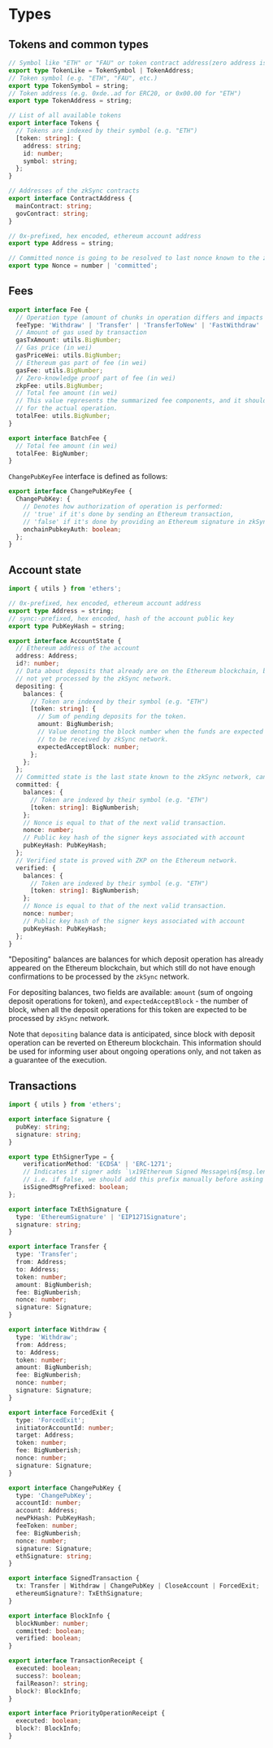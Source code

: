 # Types

## Tokens and common types

```typescript
// Symbol like "ETH" or "FAU" or token contract address(zero address is implied for "ETH").
export type TokenLike = TokenSymbol | TokenAddress;
// Token symbol (e.g. "ETH", "FAU", etc.)
export type TokenSymbol = string;
// Token address (e.g. 0xde..ad for ERC20, or 0x00.00 for "ETH")
export type TokenAddress = string;

// List of all available tokens
export interface Tokens {
  // Tokens are indexed by their symbol (e.g. "ETH")
  [token: string]: {
    address: string;
    id: number;
    symbol: string;
  };
}

// Addresses of the zkSync contracts
export interface ContractAddress {
  mainContract: string;
  govContract: string;
}

// 0x-prefixed, hex encoded, ethereum account address
export type Address = string;

// Committed nonce is going to be resolved to last nonce known to the zkSync network
export type Nonce = number | 'committed';
```

## Fees

```typescript
export interface Fee {
  // Operation type (amount of chunks in operation differs and impacts the total fee).
  feeType: 'Withdraw' | 'Transfer' | 'TransferToNew' | 'FastWithdraw' | ChangePubKeyFee;
  // Amount of gas used by transaction
  gasTxAmount: utils.BigNumber;
  // Gas price (in wei)
  gasPriceWei: utils.BigNumber;
  // Ethereum gas part of fee (in wei)
  gasFee: utils.BigNumber;
  // Zero-knowledge proof part of fee (in wei)
  zkpFee: utils.BigNumber;
  // Total fee amount (in wei)
  // This value represents the summarized fee components, and it should be used as a fee
  // for the actual operation.
  totalFee: utils.BigNumber;
}

export interface BatchFee {
  // Total fee amount (in wei)
  totalFee: BigNumber;
}
```

`ChangePubKeyFee` interface is defined as follows:

```typescript
export interface ChangePubKeyFee {
  ChangePubKey: {
    // Denotes how authorization of operation is performed:
    // 'true' if it's done by sending an Ethereum transaction,
    // 'false' if it's done by providing an Ethereum signature in zkSync transaction.
    onchainPubkeyAuth: boolean;
  };
}
```

## Account state

```typescript
import { utils } from 'ethers';

// 0x-prefixed, hex encoded, ethereum account address
export type Address = string;
// sync:-prefixed, hex encoded, hash of the account public key
export type PubKeyHash = string;

export interface AccountState {
  // Ethereum address of the account
  address: Address;
  id?: number;
  // Data about deposits that already are on the Ethereum blockchain, but
  // not yet processed by the zkSync network.
  depositing: {
    balances: {
      // Token are indexed by their symbol (e.g. "ETH")
      [token: string]: {
        // Sum of pending deposits for the token.
        amount: BigNumberish;
        // Value denoting the block number when the funds are expected
        // to be received by zkSync network.
        expectedAcceptBlock: number;
      };
    };
  };
  // Committed state is the last state known to the zkSync network, can be ahead of verified state
  committed: {
    balances: {
      // Token are indexed by their symbol (e.g. "ETH")
      [token: string]: BigNumberish;
    };
    // Nonce is equal to that of the next valid transaction.
    nonce: number;
    // Public key hash of the signer keys associated with account
    pubKeyHash: PubKeyHash;
  };
  // Verified state is proved with ZKP on the Ethereum network.
  verified: {
    balances: {
      // Token are indexed by their symbol (e.g. "ETH")
      [token: string]: BigNumberish;
    };
    // Nonce is equal to that of the next valid transaction.
    nonce: number;
    // Public key hash of the signer keys associated with account
    pubKeyHash: PubKeyHash;
  };
}
```

"Depositing" balances are balances for which deposit operation has already appeared on the Ethereum blockchain, but
which still do not have enough confirmations to be processed by the `zkSync` network.

For depositing balances, two fields are available: `amount` (sum of ongoing deposit operations for token), and
`expectedAcceptBlock` - the number of block, when all the deposit operations for this token are expected to be processed
by `zkSync` network.

Note that `depositing` balance data is anticipated, since block with deposit operation can be reverted on Ethereum
blockchain. This information should be used for informing user about ongoing operations only, and not taken as a
guarantee of the execution.

## Transactions

```typescript
import { utils } from 'ethers';

export interface Signature {
  pubKey: string;
  signature: string;
}

export type EthSignerType = {
    verificationMethod: 'ECDSA' | 'ERC-1271';
    // Indicates if signer adds `\x19Ethereum Signed Message\n${msg.length}` prefix before signing message.
    // i.e. if false, we should add this prefix manually before asking to sign message
    isSignedMsgPrefixed: boolean;
};

export interface TxEthSignature {
  type: 'EthereumSignature' | 'EIP1271Signature';
  signature: string;
}

export interface Transfer {
  type: 'Transfer';
  from: Address;
  to: Address;
  token: number;
  amount: BigNumberish;
  fee: BigNumberish;
  nonce: number;
  signature: Signature;
}

export interface Withdraw {
  type: 'Withdraw';
  from: Address;
  to: Address;
  token: number;
  amount: BigNumberish;
  fee: BigNumberish;
  nonce: number;
  signature: Signature;
}

export interface ForcedExit {
  type: 'ForcedExit';
  initiatorAccountId: number;
  target: Address;
  token: number;
  fee: BigNumberish;
  nonce: number;
  signature: Signature;
}

export interface ChangePubKey {
  type: 'ChangePubKey';
  accountId: number;
  account: Address;
  newPkHash: PubKeyHash;
  feeToken: number;
  fee: BigNumberish;
  nonce: number;
  signature: Signature;
  ethSignature: string;
}

export interface SignedTransaction {
  tx: Transfer | Withdraw | ChangePubKey | CloseAccount | ForcedExit;
  ethereumSignature?: TxEthSignature;
}

export interface BlockInfo {
  blockNumber: number;
  committed: boolean;
  verified: boolean;
}

export interface TransactionReceipt {
  executed: boolean;
  success?: boolean;
  failReason?: string;
  block?: BlockInfo;
}

export interface PriorityOperationReceipt {
  executed: boolean;
  block?: BlockInfo;
}
```
